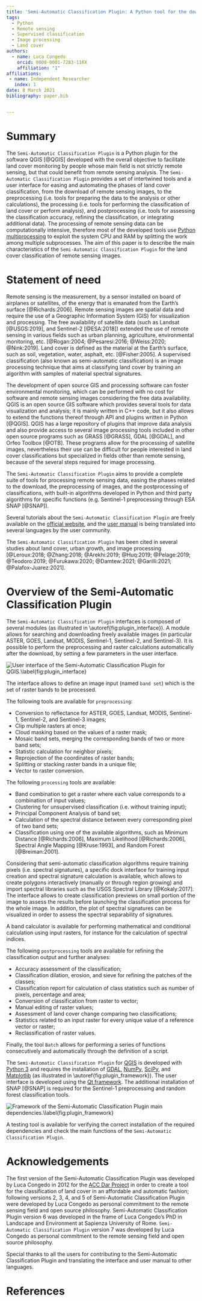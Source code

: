 ```yaml
---
title: 'Semi-Automatic Classification Plugin: A Python tool for the download and processing of remote sensing images in QGIS'
tags:
  - Python
  - Remote sensing
  - Supervised classification
  - Image processing
  - Land cover
authors:
  - name: Luca Congedo
    orcid: 0000-0001-7283-116X
    affiliation: "1"
affiliations:
 - name: Independent Researcher
   index: 1
date: 8 March 2021
bibliography: paper.bib


---
```


# Summary

The `Semi-Automatic Classification Plugin` is a Python plugin for the software QGIS [@QGIS] developed with the overall objective to facilitate land cover monitoring by people whose main field is not strictly remote sensing, but that could benefit from remote sensing analysis.
The `Semi-Automatic Classification Plugin` provides a set of intertwined tools and a user interface for easing and automating the phases of land cover classification, from the download of remote sensing images, to the preprocessing (i.e. tools for preparing the data to the analysis or other calculations), the processing (i.e. tools for performing the classification of land cover or perform analysis), and postprocessing (i.e. tools for assessing the classification accuracy, refining the classification, or integrating additional data).
The processing of remote sensing data can be computationally intensive, therefore most of the developed tools use [Python multiprocessing](https://docs.python.org/3/library/multiprocessing.html) to exploit the system CPU and RAM by splitting the work among multiple subprocesses.
The aim of this paper is to describe the main characteristics of the `Semi-Automatic Classification Plugin` for the land cover classification of remote sensing images.

# Statement of need

Remote sensing is the measurement, by a sensor installed on board of airplanes or satellites, of the energy that is emanated from the Earth’s surface [@Richards:2006].
Remote sensing images are spatial data and require the use of a Geographic Information System (GIS) for visualization and processing. 
The free availability of satellite data (such as Landsat [@USGS:2019], and Sentinel-2 [@ESA:2018]) extended the use of remote sensing in various fields such as urban planning, agriculture, environmental monitoring, etc. [@Rogan:2004; @Pesaresi:2016; @Weiss:2020; @Nink:2019].
Land cover is defined as the material at the Earth’s surface, such as soil, vegetation, water, asphalt, etc. [@Fisher:2005].
A supervised classification (also known as semi-automatic classification) is an image processing technique that aims at classifying land cover by training an algorithm with samples of material spectral signatures.

The development of open source GIS and processing software can foster environmental monitoring, which can be performed with no cost for software and remote sensing images considering the free data availability.
QGIS is an open source GIS software which provides several tools for data visualization and analysis; it is mainly written in C++ code, but it also allows to extend the functions thereof through API and plugins written in Python [@QGIS].
QGIS has a large repository of plugins that improve data analysis and also provide access to several image processing tools included in other open source programs such as GRASS [@GRASS], GDAL [@GDAL], and Orfeo Toolbox [@OTB].
These programs allow for the processing of satellite images, nevertheless their use can be difficult for people interested in land cover classifications but specialized in fields other than remote sensing, because of the several steps required for image processing. 

The `Semi-Automatic Classification Plugin` aims to provide a complete suite of tools for processing remote sensing data, easing the phases related to the download, the preprocessing of images, and the postprocessing of classifications, with built-in algorithms developed in Python and third party algorithms for specific functions (e.g. Sentinel-1 preprocessing through ESA SNAP [@SNAP]).

Several tutorials about the `Semi-Automatic Classification Plugin` are freely available on the [official website](https://fromgistors.blogspot.com/search/label/Tutorial), and the [user manual](https://semiautomaticclassificationmanual.readthedocs.io) is being translated into several languages by the user community.

The `Semi-Automatic Classification Plugin` has been cited in several studies about land cover, urban growth, and image processing [@Leroux:2018; @Zhang:2018; @Arekhi:2019; @Huq:2019; @Pelage:2019; @Teodoro:2019; @Furukawa:2020; @Damtew:2021; @Garilli:2021; @Palafox-Juarez:2021].

# Overview of the Semi-Automatic Classification Plugin

The `Semi-Automatic Classification Plugin` interfaces is composed of several modules (as illustrated in \autoref{fig:plugin_interface}).
A module allows for searching and downloading freely available images (in particular ASTER, GOES, Landsat, MODIS, Sentinel-1, Sentinel-2, and Sentinel-3).
It is possible to perform the preprocessing and raster calculations automatically after the download, by setting a few parameters in the user interface.

![User interface of the `Semi-Automatic Classification Plugin` for QGIS.\label{fig:plugin_interface}](plugin_interface.png)

The interface allows to define an image input (named `band set`) which is the set of raster bands to be processed.

The following tools are available for `preprocessing`:

* Conversion to reflectance for ASTER, GOES, Landsat, MODIS, Sentinel-1, Sentinel-2, and Sentinel-3 images;
* Clip multiple rasters at once;
* Cloud masking based on the values of a raster mask;
* Mosaic band sets, merging the corresponding bands of two or more band sets;
* Statistic calculation for neighbor pixels;
* Reprojection of the coordinates of raster bands;
* Splitting or stacking raster bands in a unique file;
* Vector to raster conversion.

The following `processing` tools are available:

* Band combination to get a raster where each value corresponds to a combination of input values;
* Clustering for unsupervised classification (i.e. without training input);
* Principal Component Analysis of band set;
* Calculation of the spectral distance between every corresponding pixel of two band sets; 
* Classification using one of the available algorithms, such as Minimum Distance [@Richards:2006], Maximum Likelihood [@Richards:2006], Spectral Angle Mapping [@Kruse:1993], and Random Forest [@Breiman:2001].

Considering that semi-automatic classification algorithms require training pixels (i.e. spectral signatures), a specific dock interface for training input creation and spectral signature calculation is available, which allows to create polygons interactively (manually or through region growing) and import spectral libraries such as the USGS Spectral Library [@Kokaly:2017].
The interface allows to create classification previews on small portion of the image to assess the results before launching the classification process for the whole image.
In addition, the plot of spectral signatures can be visualized in order to assess the spectral separability of signatures.

A band calculator is available for performing mathematical and conditional calculation using input rasters, for instance for the calculation of spectral indices.

The following `postprocessing` tools are available for refining the classification output and further analyses:

* Accuracy assessment of the classification;
* Classification dilation, erosion, and sieve for refining the patches of the classes;
* Classification report for calculation of class statistics such as number of pixels, percentage and area;
* Conversion of classification from raster to vector;
* Manual editing of raster values;
* Assessment of land cover change comparing two classifications;
* Statistics related to an input raster for every unique value of a reference vector or raster;
* Reclassification of raster values.

Finally, the tool `Batch` allows for performing a series of functions consecutively and automatically through the definition of a script.

The `Semi-Automatic Classification Plugin` for [QGIS](https://github.com/qgis/QGIS) is developed with [Python 3](https://github.com/python) and requires the installation of [GDAL](https://github.com/OSGeo/gdal), [NumPy](https://github.com/numpy/numpy), [SciPy](https://github.com/scipy/scipy), and [Matplotlib](https://github.com/matplotlib/matplotlib) (as illustrated in \autoref{fig:plugin_framework}).
The user interface is developed using the [Qt framework](https://doc.qt.io).
The additional installation of SNAP [@SNAP] is required for the Sentinel-1 preprocessing and random forest classification tools.

![Framework of the `Semi-Automatic Classification Plugin` main dependencies.\label{fig:plugin_framework}](plugin_framework.png)

A testing tool is available for verifying the correct installation of the required dependencies and check the main functions of the `Semi-Automatic Classification Plugin`.

# Acknowledgements

The first version of the Semi-Automatic Classification Plugin was developed by Luca Congedo in 2012 for the [ACC Dar Project](http://www.planning4adaptation.org) in order to create a tool for the classification of land cover in an affordable and automatic fashion; following versions 2, 3, 4, and 5 of Semi-Automatic Classification Plugin were developed by Luca Congedo as personal commitment to the remote sensing field and open source philosophy. 
Semi-Automatic Classification Plugin version 6 was developed in the frame of Luca Congedo’s PhD in Landscape and Environment at Sapienza University of Rome. 
`Semi-Automatic Classification Plugin` version 7 was developed by Luca Congedo as personal commitment to the remote sensing field and open source philosophy.

Special thanks to all the users for contributing to the Semi-Automatic Classification Plugin and translating the interface and user manual to other languages.

# References